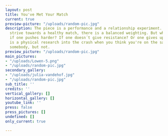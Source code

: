 ```yaml
---
layout: post
title: You've Met Your Match
current: true
preview-picture: "/uploads/random-pic.jpg"
description: The piece is a performance and a relationship experiment. As two performers
  strive towards a healthy match, there is a balanced weighting. But what happens
  if one pushes harder? If one doesn´t give resistance? Or one gives up? The performance
  is a physical research into the crash when you think you're on the same page as
  somebody, but not.
preview_picture: "/uploads/random-pic.jpg"
main_pictures:
- "/uploads/Lowen-5.png"
- "/uploads/random-pic.jpg"
secondary_gallery:
- "/uploads/julia-vandehof.jpg"
- "/uploads/random-pic.jpg"
sub_title: ''
credits: ''
vertical_gallery: []
horizontal_gallery: []
youtube_link: ''
press: false
press_pictures: []
undefined: []
only_current: true

---
```

